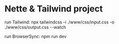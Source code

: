 Nette & Tailwind project
=================

run Tailwind:
npx tailwindcss -i ./www/css/input.css -o ./www/css/output.css --watch

run BrowserSync:
npm run dev